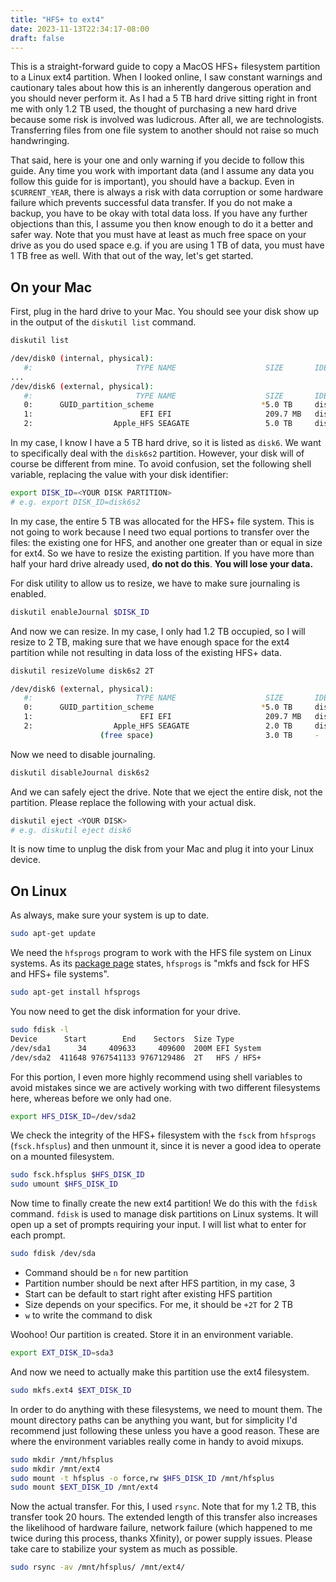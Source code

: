 ```yaml
---
title: "HFS+ to ext4"
date: 2023-11-13T22:34:17-08:00
draft: false
---
```


This is a straight-forward guide to copy a MacOS HFS+ filesystem partition to a Linux ext4 partition. When I looked online, I saw constant warnings and cautionary tales about how this is an inherently dangerous operation and you should never perform it. As I had a 5 TB hard drive sitting right in front me with only 1.2 TB used, the thought of purchasing a new hard drive because some risk is involved was ludicrous. After all, we are technologists. Transferring files from one file system to another should not raise so much handwringing.

That said, here is your one and only warning if you decide to follow this guide. Any time you work with important data (and I assume any data you follow this guide for is important), you should have a backup. Even in `$CURRENT_YEAR`, there is always a risk with data corruption or some hardware failure which prevents successful data transfer. If you do not make a backup, you have to be okay with total data loss. If you have any further objections than this, I assume you then know enough to do it a better and safer way. Note that you must have at least as much free space on your drive as you do used space e.g. if you are using 1 TB of data, you must have 1 TB free as well. With that out of the way, let's get started.

## On your Mac

First, plug in the hard drive to your Mac. You should see your disk show up in the output of the `diskutil list` command.

```sh
diskutil list

/dev/disk0 (internal, physical):
   #:                       TYPE NAME                    SIZE       IDENTIFIER
...
/dev/disk6 (external, physical):
   #:                       TYPE NAME                    SIZE       IDENTIFIER
   0:      GUID_partition_scheme                        *5.0 TB     disk6
   1:                        EFI EFI                     209.7 MB   disk6s1
   2:                  Apple_HFS SEAGATE                 5.0 TB     disk6s2
```

In my case, I know I have a 5 TB hard drive, so it is listed as `disk6`. We want to specifically deal with the `disk6s2` partition. However, your disk will of course be different from mine. To avoid confusion, set the following shell variable, replacing the value with your disk identifier:

```sh
export DISK_ID=<YOUR DISK PARTITION>
# e.g. export DISK_ID=disk6s2
```

In my case, the entire 5 TB was allocated for the HFS+ file system. This is not going to work because I need two equal portions to transfer over the files: the existing one for HFS, and another one greater than or equal in size for ext4. So we have to resize the existing partition. If you have more than half your hard drive already used, **do not do this**. **You will lose your data.**

For disk utility to allow us to resize, we have to make sure journaling is enabled.

```sh
diskutil enableJournal $DISK_ID
```

And now we can resize. In my case, I only had 1.2 TB occupied, so I will resize to 2 TB, making sure that we have enough space for the ext4 partition while not resulting in data loss of the existing HFS+ data.

```sh
diskutil resizeVolume disk6s2 2T

/dev/disk6 (external, physical):
   #:                       TYPE NAME                    SIZE       IDENTIFIER
   0:      GUID_partition_scheme                        *5.0 TB     disk6
   1:                        EFI EFI                     209.7 MB   disk6s1
   2:                  Apple_HFS SEAGATE                 2.0 TB     disk6s2
                    (free space)                         3.0 TB     -
```

Now we need to disable journaling.

```sh
diskutil disableJournal disk6s2
```

And we can safely eject the drive. Note that we eject the entire disk, not the partition. Please replace the following with your actual disk.

```sh
diskutil eject <YOUR DISK>
# e.g. diskutil eject disk6
```

It is now time to unplug the disk from your Mac and plug it into your Linux device.

## On Linux

As always, make sure your system is up to date.

```sh
sudo apt-get update
```

We need the `hfsprogs` program to work with the HFS file system on Linux systems. As its [package page](https://packages.ubuntu.com/jammy/hfsprogs) states, `hfsprogs` is "mkfs and fsck for HFS and HFS+ file systems".

```sh
sudo apt-get install hfsprogs
```

You now need to get the disk information for your drive.

```sh
sudo fdisk -l
Device      Start        End    Sectors  Size Type
/dev/sda1      34     409633     409600  200M EFI System
/dev/sda2  411648 9767541133 9767129486  2T   HFS / HFS+
```

For this portion, I even more highly recommend using shell variables to avoid mistakes since we are actively working with two different filesystems here, whereas before we only had one.

```sh
export HFS_DISK_ID=/dev/sda2
```

We check the integrity of the HFS+ filesystem with the `fsck` from `hfsprogs` (`fsck.hfsplus`) and then unmount it, since it is never a good idea to operate on a mounted filesystem.

```sh
sudo fsck.hfsplus $HFS_DISK_ID
sudo umount $HFS_DISK_ID
```

Now time to finally create the new ext4 partition! We do this with the `fdisk` command. `fdisk` is used to manage disk partitions on Linux systems. It will open up a set of prompts requiring your input. I will list what to enter for each prompt.

```sh
sudo fdisk /dev/sda
```

- Command should be `n` for new partition
- Partition number should be next after HFS partition, in my case, 3
- Start can be default to start right after existing HFS partition
- Size depends on your specifics. For me, it should be `+2T` for 2 TB
- `w` to write the command to disk

Woohoo! Our partition is created. Store it in an environment variable.

```sh
export EXT_DISK_ID=sda3
```

And now we need to actually make this partition use the ext4 filesystem.

```sh
sudo mkfs.ext4 $EXT_DISK_ID
```

In order to do anything with these filesystems, we need to mount them. The mount directory paths can be anything you want, but for simplicity I'd recommend just following these unless you have a good reason. These are where the environment variables really come in handy to avoid mixups.

```sh
sudo mkdir /mnt/hfsplus
sudo mkdir /mnt/ext4
sudo mount -t hfsplus -o force,rw $HFS_DISK_ID /mnt/hfsplus
sudo mount $EXT_DISK_ID /mnt/ext4
```

Now the actual transfer. For this, I used `rsync`. Note that for my 1.2 TB, this transfer took 20 hours. The extended length of this transfer also increases the likelihood of hardware failure, network failure (which happened to me twice during this process, thanks Xfinity), or power supply issues. Please take care to stabilize your system as much as possible.

```sh
sudo rsync -av /mnt/hfsplus/ /mnt/ext4/
```
